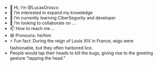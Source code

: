 - 👋 Hi, I’m @LucasOrosco
- 👀 I’m interested in expand my knowledge
- 🌱 I’m currently learning CiberSegurity and developer
- 💞️ I’m looking to collaborate on ...
- 📫 How to reach me ...
- 😄 Pronouns: he/him
- ⚡ Fun fact: During the reign of Louis XIV in France, wigs were fashionable, but they often harbored lice.
- People would tap their heads to kill the bugs, giving rise to the greeting gesture "tapping the head."

<!---
LucasOrosco/LucasOrosco is a ✨ special ✨ repository because its `README.md` (this file) appears on your GitHub profile.
You can click the Preview link to take a look at your changes.
--->
